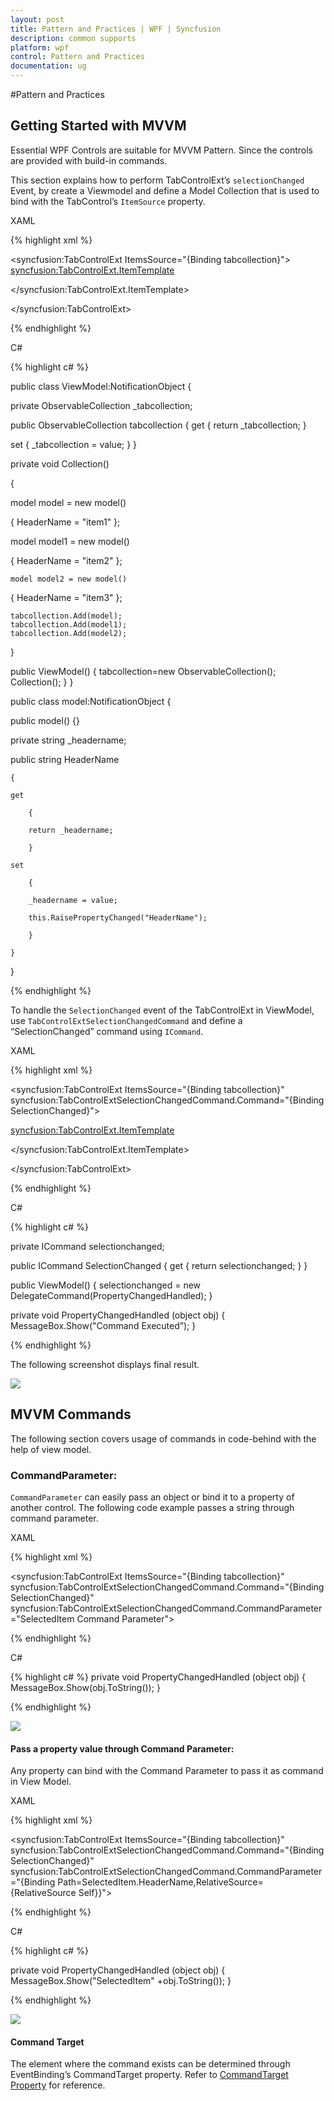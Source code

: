 ```yaml
---
layout: post
title: Pattern and Practices | WPF | Syncfusion
description: common supports
platform: wpf
control: Pattern and Practices
documentation: ug
---
```

#Pattern and Practices

## Getting Started with MVVM

Essential WPF Controls are suitable for MVVM Pattern. Since the controls are provided with build-in commands. 

This section explains how to perform TabControlExt’s `selectionChanged` Event, by create a Viewmodel and define a Model Collection that is used to bind with the TabControl’s `ItemSource` property.

XAML

{% highlight xml %}

<syncfusion:TabControlExt ItemsSource="{Binding tabcollection}">   <syncfusion:TabControlExt.ItemTemplate>

<DataTemplate>

<TextBlock  Text="{Binding HeaderName}"></TextBlock>

</DataTemplate>

</syncfusion:TabControlExt.ItemTemplate>

</syncfusion:TabControlExt>

{% endhighlight %}

C#

{% highlight c# %}

public class ViewModel:NotificationObject
{

private ObservableCollection<model> _tabcollection;

public ObservableCollection<model> tabcollection
{
get
	{
	return _tabcollection;
	}

set
	{
	_tabcollection = value;
	}
}

private void Collection()

{

model model = new model()

{
	HeaderName = "item1"
};

model model1 = new model()

{
	HeaderName = "item2"
};

	model model2 = new model()

{
	HeaderName = "item3"
};
	
	tabcollection.Add(model);
	tabcollection.Add(model1);
	tabcollection.Add(model2);

}

public ViewModel()
{
		tabcollection=new ObservableCollection<model>();
		Collection();
	}
}

public class model:NotificationObject
{

public model() {}

private string _headername;

public string HeaderName

	{

	get

		{

		return _headername;

		}

	set

		{

		_headername = value;

		this.RaisePropertyChanged("HeaderName");

		}

	}

}


{% endhighlight %}

To handle the `SelectionChanged` event of the TabControlExt in ViewModel, use `TabControlExtSelectionChangedCommand` and define a “SelectionChanged” command using `ICommand`. 

XAML

{% highlight xml %}

<syncfusion:TabControlExt ItemsSource="{Binding tabcollection}"  syncfusion:TabControlExtSelectionChangedCommand.Command="{Binding SelectionChanged}">

<syncfusion:TabControlExt.ItemTemplate>

<DataTemplate>

<TextBlock  Text="{Binding HeaderName}"></TextBlock>

</DataTemplate>

</syncfusion:TabControlExt.ItemTemplate>

</syncfusion:TabControlExt>

{% endhighlight %}

C#


{% highlight c# %}

private ICommand selectionchanged;

public ICommand SelectionChanged
{
get
	{
		return selectionchanged;
	}
}

public ViewModel()
{
	selectionchanged = new DelegateCommand<object>(PropertyChangedHandled);
}

private void PropertyChangedHandled (object obj)
{
	MessageBox.Show("Command Executed”);
}



{% endhighlight %}

The following screenshot displays final result.

![](MVVM_images/MVVM_img1.jpeg)


## MVVM Commands

The following section covers usage of commands in code-behind with the help of view model.

### CommandParameter:

`CommandParameter` can easily pass an object or bind it to a property of another control. The following code example passes a string through command parameter.

XAML

{% highlight xml %}

<syncfusion:TabControlExt ItemsSource="{Binding tabcollection}"  syncfusion:TabControlExtSelectionChangedCommand.Command="{Binding SelectionChanged}" syncfusion:TabControlExtSelectionChangedCommand.CommandParameter="SelectedItem Command Parameter">

{% endhighlight %}

C#


{% highlight c# %}
private void PropertyChangedHandled (object obj)
{
	MessageBox.Show(obj.ToString());
}



{% endhighlight %}


![](MVVM_images/MVVM_img2.jpeg)


#### Pass a property value through Command Parameter:

Any property can bind with the Command Parameter to pass it as command in View Model.

XAML

{% highlight xml %}

<syncfusion:TabControlExt ItemsSource="{Binding tabcollection}"  syncfusion:TabControlExtSelectionChangedCommand.Command="{Binding SelectionChanged}"  syncfusion:TabControlExtSelectionChangedCommand.CommandParameter="{Binding Path=SelectedItem.HeaderName,RelativeSource={RelativeSource Self}}">


{% endhighlight %}

C#

{% highlight c# %}

private void PropertyChangedHandled (object obj)
{
	MessageBox.Show("SelectedItem" +obj.ToString());
}


{% endhighlight %}


![](MVVM_images/MVVM_img3.jpeg)

#### Command Target

The element where the command exists can be determined through EventBinding’s CommandTarget property. Refer to [CommandTarget Property](http://msdn.microsoft.com/en-us/library/system.windows.input.icommandsource.commandtarget%28v=vs.110%29.aspx) for reference.

